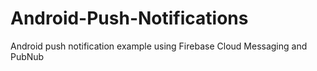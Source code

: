 # Android-Push-Notifications
Android push notification example using Firebase Cloud Messaging and PubNub
